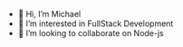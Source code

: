 - 👋 Hi, I’m Michael
- 👀 I’m interested in FullStack Development
- 💞️ I’m looking to collaborate on Node-js

<!---
FirefoxNava/FirefoxNava is a ✨ special ✨ repository because its `README.md` (this file) appears on your GitHub profile.
You can click the Preview link to take a look at your changes.
--->
